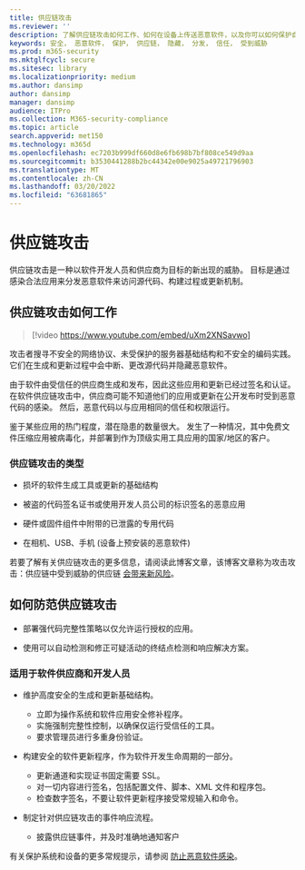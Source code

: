 ```yaml
---
title: 供应链攻击
ms.reviewer: ''
description: 了解供应链攻击如何工作、如何在设备上传送恶意软件，以及你可以如何保护自己
keywords: 安全， 恶意软件， 保护， 供应链， 隐藏， 分发， 信任， 受到威胁
ms.prod: m365-security
ms.mktglfcycl: secure
ms.sitesec: library
ms.localizationpriority: medium
ms.author: dansimp
author: dansimp
manager: dansimp
audience: ITPro
ms.collection: M365-security-compliance
ms.topic: article
search.appverid: met150
ms.technology: m365d
ms.openlocfilehash: ec7203b999df660d8e6fb698b7bf808ce549d9aa
ms.sourcegitcommit: b3530441288b2bc44342e00e9025a49721796903
ms.translationtype: MT
ms.contentlocale: zh-CN
ms.lasthandoff: 03/20/2022
ms.locfileid: "63681865"
---
```

# <a name="supply-chain-attacks"></a>供应链攻击

供应链攻击是一种以软件开发人员和供应商为目标的新出现的威胁。 目标是通过感染合法应用来分发恶意软件来访问源代码、构建过程或更新机制。  

## <a name="how-supply-chain-attacks-work"></a>供应链攻击如何工作

> [!video https://www.youtube.com/embed/uXm2XNSavwo]

攻击者搜寻不安全的网络协议、未受保护的服务器基础结构和不安全的编码实践。 它们在生成和更新过程中会中断、更改源代码并隐藏恶意软件。  

由于软件由受信任的供应商生成和发布，因此这些应用和更新已经过签名和认证。 在软件供应链攻击中，供应商可能不知道他们的应用或更新在公开发布时受到恶意代码的感染。 然后，恶意代码以与应用相同的信任和权限运行。  

鉴于某些应用的热门程度，潜在隐患的数量很大。 发生了一种情况，其中免费文件压缩应用被病毒化，并部署到作为顶级实用工具应用的国家/地区的客户。

### <a name="types-of-supply-chain-attacks"></a>供应链攻击的类型

* 损坏的软件生成工具或更新的基础结构

* 被盗的代码签名证书或使用开发人员公司的标识签名的恶意应用

* 硬件或固件组件中附带的已泄露的专用代码

* 在相机、USB、手机 (设备上预安装的恶意软件) 

若要了解有关供应链攻击的更多信息，请阅读此博客文章，该博客文章称为攻击攻击：供应链中受到威胁的供应链 [会带来新风险](https://cloudblogs.microsoft.com/microsoftsecure/2018/07/26/attack-inception-compromised-supply-chain-within-a-supply-chain-poses-new-risks/)。

## <a name="how-to-protect-against-supply-chain-attacks"></a>如何防范供应链攻击

* 部署强代码完整性策略以仅允许运行授权的应用。

* 使用可以自动检测和修正可疑活动的终结点检测和响应解决方案。

### <a name="for-software-vendors-and-developers"></a>适用于软件供应商和开发人员

* 维护高度安全的生成和更新基础结构。
  * 立即为操作系统和软件应用安全修补程序。
  * 实施强制完整性控制，以确保仅运行受信任的工具。
  * 要求管理员进行多重身份验证。

* 构建安全的软件更新程序，作为软件开发生命周期的一部分。
  * 更新通道和实现证书固定需要 SSL。
  * 对一切内容进行签名，包括配置文件、脚本、XML 文件和程序包。
  * 检查数字签名，不要让软件更新程序接受常规输入和命令。

* 制定针对供应链攻击的事件响应流程。
  * 披露供应链事件，并及时准确地通知客户

有关保护系统和设备的更多常规提示，请参阅 [防止恶意软件感染](prevent-malware-infection.md)。
